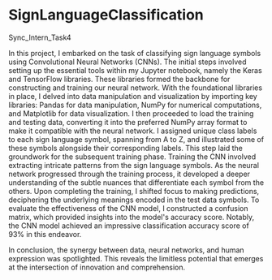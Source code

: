 # SignLanguageClassification
 Sync_Intern_Task4


In this project, I embarked on the task of classifying sign language symbols using Convolutional Neural Networks (CNNs). 
The initial steps involved setting up the essential tools within my Jupyter notebook, namely the Keras and TensorFlow libraries. 
These libraries formed the backbone for constructing and training our neural network.
With the foundational libraries in place, I delved into data manipulation and visualization by importing key libraries: Pandas for data manipulation, NumPy for numerical computations, and Matplotlib for data visualization.
I then proceeded to load the training and testing data, converting it into the preferred NumPy array format to make it compatible with the neural network.
I assigned unique class labels to each sign language symbol, spanning from A to Z, and illustrated some of these symbols alongside their corresponding labels. This step laid the groundwork for the subsequent training phase.
Training the CNN involved extracting intricate patterns from the sign language symbols. As the neural network progressed through the training process, it developed a deeper understanding of the subtle nuances that differentiate each symbol from the others.
Upon completing the training, I shifted focus to making predictions, deciphering the underlying meanings encoded in the test data symbols. 
To evaluate the effectiveness of the CNN model, I constructed a confusion matrix, which provided insights into the model's accuracy score. Notably, the CNN model achieved an impressive classification accuracy score of 93% in this endeavor.

In conclusion, the synergy between data, neural networks, and human expression was spotlighted. This reveals the limitless potential that emerges at the intersection of innovation and comprehension. 

